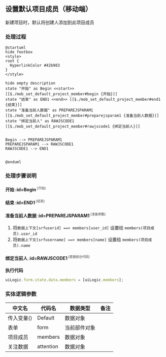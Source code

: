 ## 设置默认项目成员（移动端） <!-- {docsify-ignore-all} -->

   新建项目时，默认将创建人添加到此项目成员

### 处理过程

```plantuml
@startuml
hide footbox
<style>
root {
  HyperlinkColor #42b983
}
</style>

hide empty description
state "开始" as Begin <<start>> [[$./mob_set_default_project_member#begin {开始}]]
state "结束" as END1 <<end>> [[$./mob_set_default_project_member#end1 {结束}]]
state "准备当前人数据" as PREPAREJSPARAM1  [[$./mob_set_default_project_member#preparejsparam1 {准备当前人数据}]]
state "绑定当前人" as RAWJSCODE1  [[$./mob_set_default_project_member#rawjscode1 {绑定当前人}]]


Begin --> PREPAREJSPARAM1
PREPAREJSPARAM1 --> RAWJSCODE1
RAWJSCODE1 --> END1


@enduml
```


### 处理步骤说明

#### 开始 :id=Begin<sup class="footnote-symbol"> <font color=gray size=1>[开始]</font></sup>




#### 结束 :id=END1<sup class="footnote-symbol"> <font color=gray size=1>[结束]</font></sup>




#### 准备当前人数据 :id=PREPAREJSPARAM1<sup class="footnote-symbol"> <font color=gray size=1>[准备参数]</font></sup>



1. 将`数据上下文[srfuserid] ==> members[user_id]` 设置给  `members(项目成员).user_id`
2. 将`数据上下文[srfusername] ==> members[name]` 设置给  `members(项目成员).name`

#### 绑定当前人 :id=RAWJSCODE1<sup class="footnote-symbol"> <font color=gray size=1>[直接前台代码]</font></sup>



<p class="panel-title"><b>执行代码</b></p>

```javascript
uiLogic.form.state.data.members = [uiLogic.members];
```



### 实体逻辑参数

|    中文名   |    代码名    |  数据类型      |备注 |
| --------| --------| --------  | --------   |
|传入变量(<i class="fa fa-check"/></i>)|Default|数据对象||
|表单|form|当前部件对象||
|项目成员|members|数据对象||
|关注数据|attention|数据对象||

